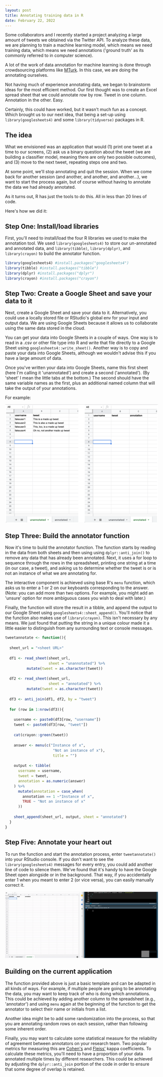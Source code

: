 ```yaml
---
layout: post
title: Annotating training data in R
date: February 22, 2022
---
```


Some collaborators and I recently started a project analyzing a large amount of tweets we obtained via the Twitter API. To analyze these data, we are planning to train a machine learning model, which means we need training data, which means we need annotations ('ground truth' as its commonly referred to in computer science).

A lot of the work of data annotation for machine learning is done through crowdsourcing platforms like [MTurk](https://www.mturk.com/). In this case, we are doing the annotating ourselves. 

Not having much of experience annotating data, we began to brainstorm ideas for the most efficient method. Our first thought was to create an Excel spread sheet that we could annotate row by row. Tweet in one column. Annotation in the other. Easy. 

Certainly, this could have worked, but it wasn't much fun as a concept. Which brought us to our next idea, that being a set-up using `library(googlesheets4)` and some `library(tidyverse)` packages in R.

## The idea

What we envisioned was an application that would (1) print one tweet at a time to our screens, (2) ask us a binary question about the tweet (we are building a classifier model, meaning there are only two possible outcomes), and (3) move to the next tweet, repeating steps one and two. 

At some point, we'll stop annotating and quit the session. When we come back for another session (and another, and another, and another...), we want to start the process again, but of course without having to annotate the data we had already annotated.

As it turns out, R has just the tools to do this. All in less than 20 lines of code. 

Here's how we did it:

## Step One: Install/load libraries

First, you'll need to install/load the four R libraries we used to make the annotation tool. We used `library(googlesheets4)` to store our un-annotated and annotated data, and `library(tibble)`, `library(dplyr)`, and `library(crayon)` to build the annotator function.

```r
library(googlesheets4) #install.packages("googlesheets4")
library(tibble) #install.packages("tibble")
library(dplyr) #install.packages("dplyr")
library(crayon) #install.packages("crayon")
```

## Step Two: Create a Google Sheet and save your data to it

Next, create a Google Sheet and save your data to it. Alternatively, you could use a locally stored file or RStudio's global env for your input and output data. We are using Google Sheets because it allows us to collaborate using the same data stored in the cloud.

You can get your data into Google Sheets in a couple of ways. One way is to read in a .csv or other file type into R and write that file directly to a Google Sheet using `googlesheets4::write_sheet()`. Another way is to copy and paste your data into Google Sheets, although we wouldn't advise this if you have a large amount of data. 

Once you've written your data into Google Sheets, name this first sheet (here I'm calling it 'unannotated') and create a second ('annotated'). (By 'sheet' I mean the little tabs at the bottom.) The second should have the same variable names as the first, plus an additional named column that will take the output of your annotations. 

For example:

![](/images/2022-1-22-annotating-training-data-in-r/annotator-spreadsheet3.png)

## Step Three: Build the annotator function

Now it's time to build the annotator function. The function starts by reading in the data from both sheets and then using using `dplyr::anti_join()` to remove any data that has already been annotated. Next, it uses a for loop to sequence through the rows in the spreadsheet, printing one string at a time (in our case, a tweet), and asking us to determine whether the tweet is or is not an instance of what we are annotating for. 

The interactive component is achieved using base R's `menu` function, which asks us to enter a 1 or 2 on our keyboards corresponding to the answer. (Note: you can add more than two options. For example, you might add an 'unsure' option for more ambiguous cases you wish to deal with later.) 

Finally, the function will store the result in a tibble, and append the output to our Google Sheet using `googlesheets4::sheet_append()`. You'll notice that the function also makes use of `library(crayon)`. This isn't necessary by any means. We just found that putting the string in a unique colour made it a little easier to distinguish from any surrounding text or console messages. 

```r
tweetannotate <- function(){

  sheet_url = "<sheet URL>"

  df1 <- read_sheet(sheet_url, 
                    sheet = "unannotated") %>% 
          mutate(tweet = as.character(tweet))

  df2 <- read_sheet(sheet_url, 
                    sheet = "annotated") %>% 
          mutate(tweet = as.character(tweet))

  df3 <- anti_join(df1, df2, by = "tweet")

  for (row in 1:nrow(df3)){

    username <- paste0(df3[row, "username"])
    tweet <- paste0(df3[row, "tweet"])

    cat(crayon::green(tweet))

    answer <- menu(c("Instance of x", 
                      "Not an instance of x"), 
                      title = "")

    output <- tibble(
      username = username,
      tweet = tweet,
      annotation = as.numeric(answer)
    ) %>%
      mutate(annotation = case_when(
        annotation == 1 ~"Instance of x",
        TRUE ~ "Not an instance of x"
      ))

    sheet_append(sheet_url, output, sheet = "annotated")
  }
}
```

## Step Five: Annotate your heart out

To run the function and start the annotation process, enter `tweetannotate()` into your RStudio console. If you don't want to see the `library(googlesheets4)` messages for every entry, you could add another line of code to silence them. We've found that it's handy to have the Google Sheet open alongside or in the background. That way, if you accidentally enter 1 when you meant to enter 2 (or vice versa), you can easily manually correct it.

![](/images/2022-1-22-annotating-training-data-in-r/annotate-tweet-video.gif)

## Building on the current application

The function provided above is just a basic template and can be adapted in all kinds of ways. For example, if multiple people are going to be annotating the data, you may want to keep track of who is doing which annotations. This could be achieved by adding another column to the spreadsheet (e.g., 'annotator') and using `menu` again at the beginning of the function to get the annotator to select their name or initials from a list.

Another idea might be to add some randomization into the process, so that you are annotating random rows on each session, rather than following some inherent order.

Finally, you may want to calculate some statistical measure for the reliability of agreement between annotators on your research team. Two popular metrics for measuring this are [Cohen's](https://en.wikipedia.org/wiki/Cohen%27s_kappa) and [Fleiss'](https://en.wikipedia.org/wiki/Fleiss%27_kappa) kappa coefficients. To calculate these metrics, you'll need to have a proportion of your data annotated multiple times by different researchers. This could be achieved by adjusting the `dplyr::anti_join` portion of the code in order to ensure that some degree of overlap is retained.
